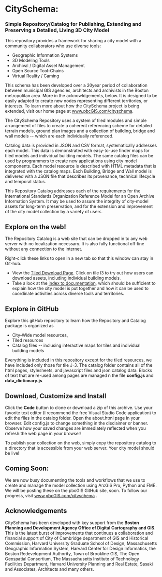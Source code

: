 # CitySchema: 
### Simple Repository/Catalog for Publishing, Extending and Preserving a Detailed, Living 3D City Model
This repository provides a framework for sharing a city model with a community collaborators who use diverse tools:

* Geographic Information Systems
* 3D Modeling Tools
* Archival / Digital Asset Management
* Open Source Tool-Chains
* Virtual Reality / Gaming

This schema has been developed over a 20year period of collaboration between municipal GIS agencies, architects and archivists in the Boston metropolitan area.  More in the acknowldgements, below.  It is designed to be easily adapted to create new nodes representing different territories, or interests.  To learn more about how the CitySchema project is being extended, visit our home page at www.pbcGIS.com/cityschema. 

The CitySchema Repository uses a system of tiled modules and simple arrangement of files to create a coherent referencing scheme for detailed terrain models, ground plan images and a collection of building, bridge and wall models -- which are each individually referenced.

Catalog data is provided in JSON and CSV format, systematically addresses each model.  This data is demonstrated with easy-to-use finder maps for tiled models and individual building models.  The same catalog files can be used by programmers to create new applications using city model components.   Each model resource is described with HTML metadata that is integrated with the catalog maps.  Each Building, Bridge and Wall model is delivered with a JSON file that describes its provenance, technical lifecycle and temporal status. 

This Repository Catalog addresses each of the requirements for the International Standards Organization Reference Model for an Open Archive Information System.  It may be used to assure the integrity of city-model assets for long-term preservation, and for the extension and improvement of the city model collection by a variety of users.

## Explore on the web!
The Repository Catalog is a web site that can be dropped in to any web server with no localization necessary. It is also fully functional off-line without any connection to the internet. 

Right-click these links to open in a new tab so that this window can stay in Git-hub.

* View the [Tiled Download Page](https://pbcgis.github.io/CitySchema-Bos3d-RepositoryCatalog/catalog/tiled_index.htm).  Click on tile I3 to try out how users can download assets, including individual building models. 
* Take a look at the [index to documentation](https://pbcgis.github.io/CitySchema-Bos3d-RepositoryCatalog/catalog/doc_index.htm), which should be sufficient to explain how the city model is put together and how it can be used to coordinate activities across diverse tools and territories. 

## Explore in GitHub
Explore this gitHub repository to learn how the Repository and Catalog package is organized as 

* City-Wide model resources, 
* Tiled resources 
* Catalog files -- inclusing interactive maps for tiles and individual building models

Everything is included in this repository except for the tiled resources, we have included only those for tile J-3. The catalog folder contains all of the html pages, stylesheets, and javascript files and json catalog data.  Blocks of text that are re-used among pages are managed n the file **config.js** and **data_dictionary.js**.  

## Download, Customize and Install
Click the **Code** button to clone or download a zip of this archive.  Use your favorite text editor (I recommend the free Visual Studio Code application) to edit the files in the catalog folder.  Open the about.html page in your browser. Edit config.js to change something in the disclaimer or banner.  Observe how your saved changes are immediately reflected when you refresh the web page in your browser!  

To publish your collection on the web, simply copy the repository catalog to a directory that is accessible from your web server.  Your city model should be live!

## Coming Soon:
We are now busy documenting the tools and workflows that we use to create and manage the model collection using ArcGIS Pro, Python and FME.  We will be posting these on the pbcGIS GitHub site, soon. To follow our progress, visit www.pbcGIS.com/cityschema . 

## Acknowledgements
CitySchema has been developed with key support from the **Boston Planning and Development Agency Office of Digital Cartography and GIS**.  This is the latest burst of improvements that continues a collaboration and financial support of City of Cambridge department of GIS and Historical Commission, Harvard University Graduate School of Design, Massachusetts Geographic Information System,  Harvard Center for Design Informatics, the Boston Redevelopment Authority,  Town of Brookline GIS, The Open Geospatial Consortium, The Massachusetts Institute of Technology Facilities Department, Harvard University Planning and Real Estate, Sasaki and Associates, Architects and many others. 



